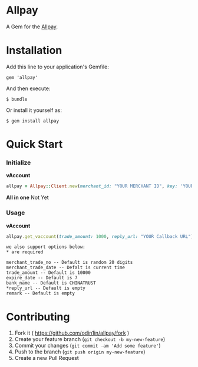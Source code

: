 Allpay
=========

A Gem for the [Allpay](http://www.allpay.com.tw/).

Installation
=========

Add this line to your application's Gemfile:

    gem 'allpay'

And then execute:

    $ bundle

Or install it yourself as:

    $ gem install allpay

Quick Start
=========

### Initialize

**vAccount**

```ruby
allpay = Allpay::Client.new(merchant_id: "YOUR MERCHANT ID", key: 'YOUR KEY For Vaccount', iv: 'YOUR IV For Vaccount')
```

**All in one**
Not Yet

### Usage

**vAccount**

```ruby
allpay.get_vaccount(trade_amount: 1000, reply_url: "YOUR Callback URL")
```
    we also support options below:
    * are required

    merchant_trade_no -- Default is random 20 digits
    merchant_trade_date -- Defalt is current time
    trade_amount -- Default is 10000
    expire_date -- Default is 7
    bank_name -- Default is CHINATRUST
    *reply_url -- Default is empty
    remark -- Default is empty



Contributing
=========

1. Fork it ( https://github.com/odin1in/allpay/fork )
2. Create your feature branch (`git checkout -b my-new-feature`)
3. Commit your changes (`git commit -am 'Add some feature'`)
4. Push to the branch (`git push origin my-new-feature`)
5. Create a new Pull Request
